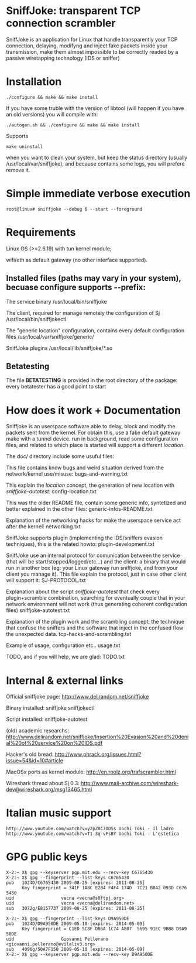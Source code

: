 # SniffJoke: transparent TCP connection scrambler

SniffJoke is an application for Linux that handle transparently your TCP connection, delaying, modifyng and inject fake packets inside your transmission, make them almost impossible to be correctly readed by a passive wiretapping technology (IDS or sniffer)

# Installation
    ./configure && make && make install

If you have some truble with the version of libtool (will happen if you have an old versions) you will compile with:

    ./autogen.sh && ./configure && make && make install

Supports 

    make uninstall 

when you want to clean your system, but keep the status directory (usually /usr/local/var/sniffjoke), and because contains some logs, you will prefere remove it.

# Simple immediate verbose execution
    root@linux# sniffjoke --debug 6 --start --foreground

# Requirements

Linux OS (>=2.6.19) with tun kernel module;

wifi/eth as default gateway (no other interface supported).

## Installed files (paths may vary in your system), becuase configure supports --prefix:

The service binary
    /usr/local/bin/sniffjoke

The client, required for manage remotely the configuration of Sj
    /usr/local/bin/sniffjokectl

The "generic location" configuration, contains every default configuration files
    /usr/local/var/sniffjoke/generic/

SniffJoke plugins
    /usr/local/lib/sniffjoke/*.so

Betatesting 
-----------

The file **BETATESTING** is provided in the root directory of the package: every betatester has a good point to start

# How does it work + Documentation

Sniffjoke is an userspace software able to delay, block and modify the packets sent from the kernel. For obtain this, use a fake default gateway make with a tunnel device. run in background, read some configuration files, and related to which place is started will support a different *location*.

The doc/ directory include some usuful files:

This file contains know bugs and weird situation derived from the network/kernel use/misuse:
    bugs-and-warning.txt

This explain the *location* concept, the generation of new location with *sniffjoke-autotest*:
    config-location.txt

This was the older README file, contain some generic info, syntetized and better explained in the other files:
    generic-infos-README.txt

Explanation of the networking hacks for make the userspace service act after the kernel:
    networking.txt

SniffJoke supports plugin (implementing the IDS/sniffers evasion techniques), this is the related howto:
    plugin-development.txt

SniffJoke use an internal protocol for comunication between the service (that will be start/stopped/logged/etc...) and the client: a binary that would run in another box (eg: your Linux gateway run sniffjoke, and from your client you manage it). This file explain the protocol, just in case other client will support it:
    SJ-PROTOCOL.txt

Explanation about the script *sniffjoke-autotest* that check every plugin+scramble combination, searching for eventually couple that in your network environment will not work (thus generating coherent configuration files)
    sniffjoke-autotest.txt

Explanation of the plugin work and the scrambling concept: the technique that confuse the sniffers and the software that inject in the confused flow the unexpected data.
    tcp-hacks-and-scrambling.txt

Example of usage, configuration etc..
    usage.txt

TODO, and if you will help, we are glad:
    TODO.txt

# Internal & external links

Official sniffjoke page:
    http://www.delirandom.net/sniffjoke

Binary installed:
    sniffjoke
    sniffjokectl

Script installed:
    sniffjoke-autotest

(old) academic researchs:
    http://www.delirandom.net/sniffjoke/Insertion%20Evasion%20and%20denial%20of%20service%20on%20IDS.pdf

Hacker's old bread:
    http://www.phrack.org/issues.html?issue=54&id=10#article

MacOSx ports as kernel module:
    http://en.roolz.org/trafscrambler.html

Wireshark thread about Sj 0.3:
    http://www.mail-archive.com/wireshark-dev@wireshark.org/msg13465.html

# Italian music support
    http://www.youtube.com/watch?v=y2pZ8C7ODSs Uochi Toki - Il ladro
    http://www.youtube.com/watch?v=T1-3q-vFsBY Uochi Toki - L'estetica

# GPG public keys
    X-2:~ X$ gpg --keyserver pgp.mit.edu --recv-key C6765430
    X-2:~ X$ gpg --fingerprint --list-keys C6765430
    pub   1024D/C6765430 2009-08-25 [expires: 2011-08-25]
          Key fingerprint = 341F 1A8C E2B4 F4F4 174D  7C21 B842 093D C676 5430
    uid                  vecna <vecna@s0ftpj.org>
    uid                  vecna <vecna@delirandom.net>
    sub   3072g/E8157737 2009-08-25 [expires: 2011-08-25]

    X-2:~ X$ gpg --fingerprint --list-keys D9A950DE
    pub   1024D/D9A950DE 2009-05-10 [expires: 2014-05-09]
          Key fingerprint = C1ED 5C8F DB6A 1C74 A807  5695 91EC 9BB8 D9A9 50DE
    uid                  Giovanni Pellerano <giovanni.pellerano@evilaliv3.org>
    sub   4096g/50A7F150 2009-05-10 [expires: 2014-05-09]
    X-2:~ X$ gpg --keyserver pgp.mit.edu --recv-key D9A950DE
    
